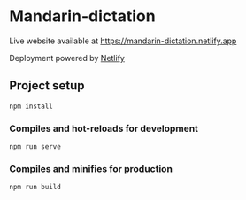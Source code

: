 # Mandarin-dictation

Live website available at https://mandarin-dictation.netlify.app

Deployment powered by [Netlify](https://www.netlify.com/)

## Project setup
```
npm install
```

### Compiles and hot-reloads for development
```
npm run serve
```

### Compiles and minifies for production
```
npm run build
```